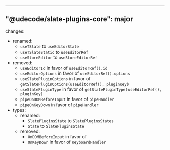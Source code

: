 ---

"@udecode/slate-plugins-core": major
------------------------------------

changes:
- renamed:
  - `useTSlate` to `useEditorState`
  - `useTSlateStatic` to `useEditorRef`
  - `useStoreEditor` to `useStoreEditorRef`
- removed:
  - `useEditorId` in favor of `useEditorRef().id`
  - `useEditorOptions` in favor of `useEditorRef().options`
  - `useSlatePluginOptions` in favor of `getSlatePluginOptions(useEditorRef(), pluginKey)`
  - `useSlatePluginType` in favor of `getSlatePluginType(useEditorRef(), pluginKey)`
  - `pipeOnDOMBeforeInput` in favor of `pipeHandler`
  - `pipeOnKeyDown` in favor of `pipeHandler`
- types:
  - renamed:
    - `SlatePluginsState` to `SlatePluginsStates`
    - `State` to `SlatePluginsState`
  - removed:
    - `OnDOMBeforeInput` in favor of
    - `OnKeyDown` in favor of `KeyboardHandler`
